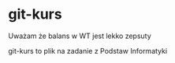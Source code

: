 # git-kurs
Uważam że balans w WT jest lekko zepsuty



git-kurs to plik na zadanie z Podstaw Informatyki
